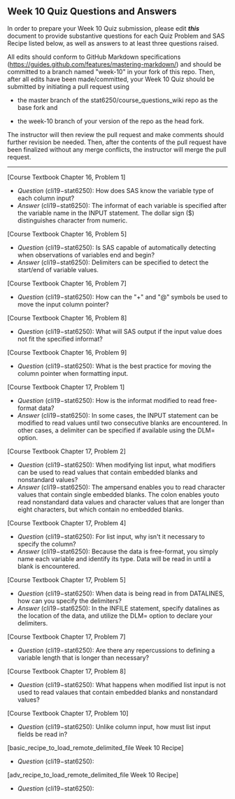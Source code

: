 ## Week 10 Quiz Questions and Answers

In order to prepare your Week 10 Quiz submission, please edit ***this*** document to provide substantive questions for each Quiz Problem and SAS Recipe listed below, as well as answers to at least three questions raised.

All edits should conform to GitHub Markdown specifications (https://guides.github.com/features/mastering-markdown/) and should be committed to a branch named "week-10" in your fork of this repo. Then, after all edits have been made/committed, your Week 10 Quiz should be submitted by initiating a pull request using

- the master branch of the stat6250/course_questions_wiki repo as the base fork and

- the week-10 branch of your version of the repo as the head fork.

The instructor will then review the pull request and make comments should further revision be needed. Then, after the contents of the pull request have been finalized without any merge conflicts, the instructor will merge the pull request.

********************************************************************************



[Course Textbook Chapter 16, Problem 1]
- *Question* (cli19−stat6250): How does SAS know the variable type of each column input?
- *Answer* (cli19−stat6250): The informat of each variable is specified after the variable name in the INPUT statement. The dollar sign ($) distinguishes character from numeric.



[Course Textbook Chapter 16, Problem 5]
- *Question* (cli19−stat6250): Is SAS capable of automatically detecting when observations of variables end and begin?
- *Answer* (cli19−stat6250): Delimiters can be specified to detect the start/end of variable values.


[Course Textbook Chapter 16, Problem 7]
- *Question* (cli19−stat6250): How can the "+" and "@" symbols be used to move the input column pointer?



[Course Textbook Chapter 16, Problem 8]
- *Question* (cli19−stat6250): What will SAS output if the input value does not fit the specified informat?



[Course Textbook Chapter 16, Problem 9]
- *Question* (cli19−stat6250): What is the best practice for moving the column pointer when formatting input.



[Course Textbook Chapter 17, Problem 1]
- *Question* (cli19−stat6250): How is the informat modified to read free-format data?
- *Answer* (cli19−stat6250): In some cases, the INPUT statement can be modified to read values until two consecutive blanks are encountered. In other cases, a delimiter can be specified if available using the DLM= option.



[Course Textbook Chapter 17, Problem 2]
- *Question* (cli19−stat6250): When modifying list input, what modifiers can be used to read values that contain embedded blanks and nonstandard values?
- *Answer* (cli19−stat6250): The ampersand enables you to read character values that contain single embedded blanks. The colon enables youto read nonstandard data values and character values that are longer than eight characters, but which contain no embedded blanks.



[Course Textbook Chapter 17, Problem 4]
- *Question* (cli19−stat6250): For list input, why isn't it necessary to specify the column?
- *Answer* (cli19−stat6250): Because the data is free-format, you simply name each variable and identify its type. Data will be read in until a blank is encountered.



[Course Textbook Chapter 17, Problem 5]
- *Question* (cli19−stat6250): When data is being read in from DATALINES, how can you specify the delimiters?
- *Answer* (cli19−stat6250): In the INFILE statement, specify datalines as the location of the data, and utilize the DLM= option to declare your delimiters.



[Course Textbook Chapter 17, Problem 7]
- *Question* (cli19−stat6250): Are there any repercussions to defining a variable length that is longer than necessary?



[Course Textbook Chapter 17, Problem 8]
- *Question* (cli19−stat6250): What happens when modified list input is not used to read valaues that contain embedded blanks and nonstandard values?



[Course Textbook Chapter 17, Problem 10]
- *Question* (cli19−stat6250): Unlike column input, how must list input fields be read in?



[basic_recipe_to_load_remote_delimited_file Week 10 Recipe]
- *Question* (cli19−stat6250): 



[adv_recipe_to_load_remote_delimited_file Week 10 Recipe]
- *Question* (cli19−stat6250): 


